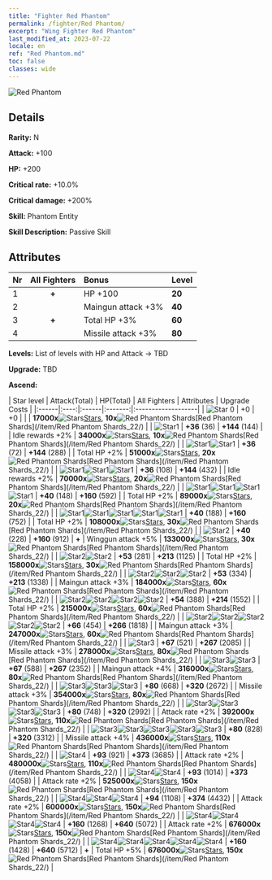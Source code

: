 ```yaml
---
title: "Fighter Red Phantom"
permalink: /fighter/Red Phantom/
excerpt: "Wing Fighter Red Phantom"
last_modified_at: 2023-07-22
locale: en
ref: "Red Phantom.md"
toc: false
classes: wide
---
```



 ![Red Phantom](/images/ship/fj_img1.png)

## Details

 **Rarity:** N 

 **Attack:** +100

 **HP:** +200

 **Critical rate:** +10.0%

 **Critical damage:** +200%

 **Skill:** Phantom Entity

 **Skill Description:**  Passive Skill

## Attributes

  |  Nr | All Fighters | Bonus | Level |
  |:----|:-------------:|:--------------------|:--------|
  | 1  | **+**  | HP +100  | **20** |
  | 2  |   | Maingun attack +3%  | **40** |
  | 3  | **+**  | Total HP +3%  | **60** |
  | 4  |   | Missile attack +3%  | **80** |


 **Levels:**  List of levels with HP and Attack -> TBD

 **Upgrade:**  TBD

 **Ascend:**  

  |  Star level | Attack(Total) | HP(Total) | All Fighters | Attributes | Upgrade Costs |
  |:------|:----:|:------|:-------:|:-------------------|
  | ![Star 0](/images/s0.png)  | +0  | +0  |  |    | **17000x**![Stars](/images/item/Stars_p.png)[Stars](/item/Stars_2/), **10x**![Red Phantom Shards](/images/item/Red_Phantom_Shards_p.png)[Red Phantom Shards](/item/Red Phantom Shards_22/) |
  | ![Star1](/images/s1.png)  | **+36** (36)  | **+144** (144)  |   | Idle rewards +2%  | **34000x**![Stars](/images/item/Stars_p.png)[Stars](/item/Stars_2/), **10x**![Red Phantom Shards](/images/item/Red_Phantom_Shards_p.png)[Red Phantom Shards](/item/Red Phantom Shards_22/) |
  | ![Star1](/images/s1.png)![Star1](/images/s1.png)  | **+36** (72)  | **+144** (288)  |   | Total HP +2%  | **51000x**![Stars](/images/item/Stars_p.png)[Stars](/item/Stars_2/), **20x**![Red Phantom Shards](/images/item/Red_Phantom_Shards_p.png)[Red Phantom Shards](/item/Red Phantom Shards_22/) |
  | ![Star1](/images/s1.png)![Star1](/images/s1.png)![Star1](/images/s1.png)  | **+36** (108)  | **+144** (432)  |   | Idle rewards +2%  | **70000x**![Stars](/images/item/Stars_p.png)[Stars](/item/Stars_2/), **20x**![Red Phantom Shards](/images/item/Red_Phantom_Shards_p.png)[Red Phantom Shards](/item/Red Phantom Shards_22/) |
  | ![Star1](/images/s1.png)![Star1](/images/s1.png)![Star1](/images/s1.png)![Star1](/images/s1.png)  | **+40** (148)  | **+160** (592)  |   | Total HP +2%  | **89000x**![Stars](/images/item/Stars_p.png)[Stars](/item/Stars_2/), **20x**![Red Phantom Shards](/images/item/Red_Phantom_Shards_p.png)[Red Phantom Shards](/item/Red Phantom Shards_22/) |
  | ![Star1](/images/s1.png)![Star1](/images/s1.png)![Star1](/images/s1.png)![Star1](/images/s1.png)![Star1](/images/s1.png)  | **+40** (188)  | **+160** (752)  |   | Total HP +2%  | **108000x**![Stars](/images/item/Stars_p.png)[Stars](/item/Stars_2/), **30x**![Red Phantom Shards](/images/item/Red_Phantom_Shards_p.png)[Red Phantom Shards](/item/Red Phantom Shards_22/) |
  | ![Star2](/images/s2.png)  | **+40** (228)  | **+160** (912)  | **+**  | Winggun attack +5%  | **133000x**![Stars](/images/item/Stars_p.png)[Stars](/item/Stars_2/), **30x**![Red Phantom Shards](/images/item/Red_Phantom_Shards_p.png)[Red Phantom Shards](/item/Red Phantom Shards_22/) |
  | ![Star2](/images/s2.png)![Star2](/images/s2.png)  | **+53** (281)  | **+213** (1125)  |   | Total HP +2%  | **158000x**![Stars](/images/item/Stars_p.png)[Stars](/item/Stars_2/), **30x**![Red Phantom Shards](/images/item/Red_Phantom_Shards_p.png)[Red Phantom Shards](/item/Red Phantom Shards_22/) |
  | ![Star2](/images/s2.png)![Star2](/images/s2.png)![Star2](/images/s2.png)  | **+53** (334)  | **+213** (1338)  |   | Maingun attack +3%  | **184000x**![Stars](/images/item/Stars_p.png)[Stars](/item/Stars_2/), **60x**![Red Phantom Shards](/images/item/Red_Phantom_Shards_p.png)[Red Phantom Shards](/item/Red Phantom Shards_22/) |
  | ![Star2](/images/s2.png)![Star2](/images/s2.png)![Star2](/images/s2.png)![Star2](/images/s2.png)  | **+54** (388)  | **+214** (1552)  |   | Total HP +2%  | **215000x**![Stars](/images/item/Stars_p.png)[Stars](/item/Stars_2/), **60x**![Red Phantom Shards](/images/item/Red_Phantom_Shards_p.png)[Red Phantom Shards](/item/Red Phantom Shards_22/) |
  | ![Star2](/images/s2.png)![Star2](/images/s2.png)![Star2](/images/s2.png)![Star2](/images/s2.png)![Star2](/images/s2.png)  | **+66** (454)  | **+266** (1818)  |   | Maingun attack +3%  | **247000x**![Stars](/images/item/Stars_p.png)[Stars](/item/Stars_2/), **60x**![Red Phantom Shards](/images/item/Red_Phantom_Shards_p.png)[Red Phantom Shards](/item/Red Phantom Shards_22/) |
  | ![Star3](/images/s3.png)  | **+67** (521)  | **+267** (2085)  |   | Missile attack +3%  | **278000x**![Stars](/images/item/Stars_p.png)[Stars](/item/Stars_2/), **80x**![Red Phantom Shards](/images/item/Red_Phantom_Shards_p.png)[Red Phantom Shards](/item/Red Phantom Shards_22/) |
  | ![Star3](/images/s3.png)![Star3](/images/s3.png)  | **+67** (588)  | **+267** (2352)  |   | Maingun attack +4%  | **316000x**![Stars](/images/item/Stars_p.png)[Stars](/item/Stars_2/), **80x**![Red Phantom Shards](/images/item/Red_Phantom_Shards_p.png)[Red Phantom Shards](/item/Red Phantom Shards_22/) |
  | ![Star3](/images/s3.png)![Star3](/images/s3.png)![Star3](/images/s3.png)  | **+80** (668)  | **+320** (2672)  |   | Missile attack +3%  | **354000x**![Stars](/images/item/Stars_p.png)[Stars](/item/Stars_2/), **80x**![Red Phantom Shards](/images/item/Red_Phantom_Shards_p.png)[Red Phantom Shards](/item/Red Phantom Shards_22/) |
  | ![Star3](/images/s3.png)![Star3](/images/s3.png)![Star3](/images/s3.png)![Star3](/images/s3.png)  | **+80** (748)  | **+320** (2992)  |   | Attack rate +2%  | **392000x**![Stars](/images/item/Stars_p.png)[Stars](/item/Stars_2/), **110x**![Red Phantom Shards](/images/item/Red_Phantom_Shards_p.png)[Red Phantom Shards](/item/Red Phantom Shards_22/) |
  | ![Star3](/images/s3.png)![Star3](/images/s3.png)![Star3](/images/s3.png)![Star3](/images/s3.png)![Star3](/images/s3.png)  | **+80** (828)  | **+320** (3312)  |   | Missile attack +4%  | **436000x**![Stars](/images/item/Stars_p.png)[Stars](/item/Stars_2/), **110x**![Red Phantom Shards](/images/item/Red_Phantom_Shards_p.png)[Red Phantom Shards](/item/Red Phantom Shards_22/) |
  | ![Star4](/images/s4.png)  | **+93** (921)  | **+373** (3685)  |   | Attack rate +2%  | **480000x**![Stars](/images/item/Stars_p.png)[Stars](/item/Stars_2/), **110x**![Red Phantom Shards](/images/item/Red_Phantom_Shards_p.png)[Red Phantom Shards](/item/Red Phantom Shards_22/) |
  | ![Star4](/images/s4.png)![Star4](/images/s4.png)  | **+93** (1014)  | **+373** (4058)  |   | Attack rate +2%  | **525000x**![Stars](/images/item/Stars_p.png)[Stars](/item/Stars_2/), **150x**![Red Phantom Shards](/images/item/Red_Phantom_Shards_p.png)[Red Phantom Shards](/item/Red Phantom Shards_22/) |
  | ![Star4](/images/s4.png)![Star4](/images/s4.png)![Star4](/images/s4.png)  | **+94** (1108)  | **+374** (4432)  |   | Attack rate +2%  | **600000x**![Stars](/images/item/Stars_p.png)[Stars](/item/Stars_2/), **150x**![Red Phantom Shards](/images/item/Red_Phantom_Shards_p.png)[Red Phantom Shards](/item/Red Phantom Shards_22/) |
  | ![Star4](/images/s4.png)![Star4](/images/s4.png)![Star4](/images/s4.png)![Star4](/images/s4.png)  | **+160** (1268)  | **+640** (5072)  |   | Attack rate +2%  | **676000x**![Stars](/images/item/Stars_p.png)[Stars](/item/Stars_2/), **150x**![Red Phantom Shards](/images/item/Red_Phantom_Shards_p.png)[Red Phantom Shards](/item/Red Phantom Shards_22/) |
  | ![Star4](/images/s4.png)![Star4](/images/s4.png)![Star4](/images/s4.png)![Star4](/images/s4.png)![Star4](/images/s4.png)  | **+160** (1428)  | **+640** (5712)  | **+**  | Total HP +5%  | **676000x**![Stars](/images/item/Stars_p.png)[Stars](/item/Stars_2/), **150x**![Red Phantom Shards](/images/item/Red_Phantom_Shards_p.png)[Red Phantom Shards](/item/Red Phantom Shards_22/) |

